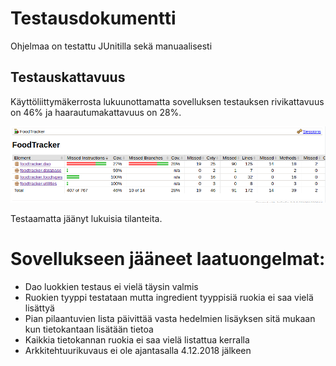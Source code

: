 # Testausdokumentti

Ohjelmaa on testattu JUnitilla sekä manuaalisesti

## Testauskattavuus

Käyttöliittymäkerrosta lukuunottamatta sovelluksen testauksen rivikattavuus on 46% ja haarautumakattavuus on 28%.

<img src="https://github.com/lossitomatossi/ot-harjoitustyo/blob/master/dokumentaatio/kuvat/jacoco2.png" width="800">

Testaamatta jäänyt lukuisia tilanteita.


# Sovellukseen jääneet laatuongelmat:

- Dao luokkien testaus ei vielä täysin valmis
- Ruokien tyyppi testataan mutta ingredient tyyppisiä ruokia ei saa vielä lisättyä
- Pian pilaantuvien lista päivittää vasta hedelmien lisäyksen sitä mukaan kun tietokantaan lisätään tietoa
- Kaikkia tietokannan ruokia ei saa vielä listattua kerralla
- Arkkitehtuurikuvaus ei ole ajantasalla 4.12.2018 jälkeen

